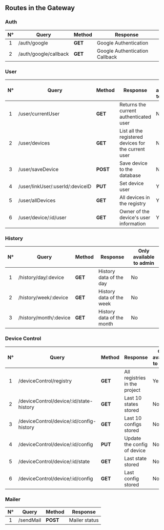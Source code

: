 ## Routes in the Gateway

### Auth

| N°  | Query                 | Method  | Response                       |
| :-: | --------------------- | ------- | ------------------------------ |
|  1  | /auth/google          | **GET** | Google Authentication          |
|  2  | /auth/google/callback | **GET** | Google Authentication Callback |

### User

| N°  | Query                            | Method   | Response                                             | Only available to admin |
| :-: | -------------------------------- | -------- | ---------------------------------------------------- | ----------------------- |
|  1  | /user/currentUser                | **GET**  | Returns the current authenticated user               | No                      |
|  2  | /user/devices                    | **GET**  | List all the registered devices for the current user | No                      |
|  3  | /user/saveDevice                 | **POST** | Save device to the database                          | No                      |
|  4  | /user/linkUser/:userId/:deviceID | **PUT**  | Set device user                                      | Yes                     |
|  5  | /user/allDevices                 | **GET**  | All devices in the registry                          | Yes                     |
|  6  | /user/device/:id/user            | **GET**  | Owner of the device's user information               | Yes                     |

### History

| N°  | Query                  | Method  | Response                  | Only available to admin |
| :-: | ---------------------- | ------- | ------------------------- | ----------------------- |
|  1  | /history/day/:device   | **GET** | History data of the day   | No                      |
|  2  | /history/week/:device  | **GET** | History data of the week  | No                      |
|  3  | /history/month/:device | **GET** | History data of the month | No                      |

### Device Control

| N°  | Query                                    | Method  | Response                      | Only available to admin |
| :-: | ---------------------------------------- | ------- | ----------------------------- | ----------------------- |
|  1  | /deviceControl/registry                  | **GET** | All registries in the project | Yes                     |
|  2  | /deviceControl/device/:id/state-history  | **GET** | Last 10 states stored         | No                      |
|  3  | /deviceControl/device/:id/config-history | **GET** | Last 10 configs stored        | No                      |
|  4  | /deviceControl/device/:id/config         | **PUT** | Update the config of device   | No                      |
|  5  | /deviceControl/device/:id/state          | **GET** | Last state stored             | No                      |
|  6  | /deviceControl/device/:id/config         | **GET** | Last config stored            | No                      |

### Mailer

| N°  | Query     | Method   | Response      |
| :-: | --------- | -------- | ------------- |
|  1  | /sendMail | **POST** | Mailer status |
